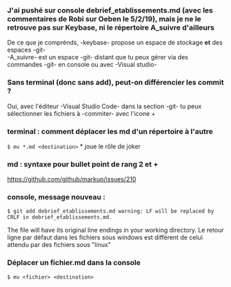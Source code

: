 
### J'ai pushé sur console debrief_etablissements.md (avec les commentaires de Robi sur Oeben le 5/2/19), mais je ne le retrouve pas sur Keybase, ni le répertoire A_suivre d'ailleurs  
De ce que je comprénds, -keybase- propose un espace de stockage **et** des espaces -git-  
-A_suivre- est un espace -git- distant que tu peux gérer via des commandes -git- en console ou avec -Visual studio-

### Sans terminal (donc sans add), peut-on différencier les commit ?  
Oui, avec l'éditeur -Visual Studio Code- dans la section -git- tu peux sélectionner les fichiers à -commiter- avec l'icone +

### terminal : comment déplacer les md d'un répertoire à l'autre  
`$ mv *.md <destination>`
\* joue le rôle de joker

### md : syntaxe pour bullet point de rang 2 et +
https://github.com/github/markup/issues/210

### console, message nouveau :
`
$ git add debrief_etablissements.md
warning: LF will be replaced by CRLF in debrief_etablissements.md.
`  
  
The file will have its original line endings in your working directory.
Le retour ligne par défaut dans les fichiers sous windows est différent de celui attendu par des fichiers sous "linux"

### Déplacer un fichier.md dans la console
`$ mv <fichier> <destination>`





